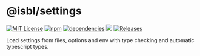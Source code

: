 # @isbl/settings

[![MIT License](https://img.shields.io/npm/l/@isbl/settings?style=flat)](https://github.com/CodeWitchBella/isbl-settings/blob/main/LICENSE)
[![npm](https://img.shields.io/npm/v/@isbl/settings?style=flat)](https://www.npmjs.com/package/@isbl/settings)
[![dependencies](https://img.shields.io/librariesio/release/npm/@isbl/settings?style=flat)](https://github.com/CodeWitchBella/isbl-settings/blob/main/package.json)
![](https://img.shields.io/github/last-commit/CodeWitchBella/isbl-settings?style=flat)
[![Releases](https://img.shields.io/github/release-date/CodeWitchBella/isbl-settings?style=flat)](https://github.com/CodeWitchBella/isbl-settings/releases)

Load settings from files, options and env with type checking and automatic
typescript types.
